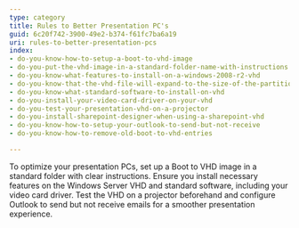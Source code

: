 ```yaml
---
type: category
title: Rules to Better Presentation PC's
guid: 6c20f742-3900-49e2-b374-f61fc7ba6a19
uri: rules-to-better-presentation-pcs
index:
- do-you-know-how-to-setup-a-boot-to-vhd-image
- do-you-put-the-vhd-image-in-a-standard-folder-name-with-instructions
- do-you-know-what-features-to-install-on-a-windows-2008-r2-vhd
- do-you-know-that-the-vhd-file-will-expand-to-the-size-of-the-partition-inside-the-vhd-when-you-boot-into-it
- do-you-know-what-standard-software-to-install-on-vhd
- do-you-install-your-video-card-driver-on-your-vhd
- do-you-test-your-presentation-vhd-on-a-projector
- do-you-install-sharepoint-designer-when-using-a-sharepoint-vhd
- do-you-know-how-to-setup-your-outlook-to-send-but-not-receive
- do-you-know-how-to-remove-old-boot-to-vhd-entries

---
```


To optimize your presentation PCs, set up a Boot to VHD image in a standard folder with clear instructions. Ensure you install necessary features on the Windows Server VHD and standard software, including your video card driver. Test the VHD on a projector beforehand and configure Outlook to send but not receive emails for a smoother presentation experience.
